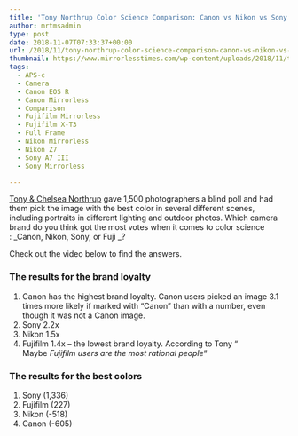 ```yaml
---
title: 'Tony Northrup Color Science Comparison: Canon vs Nikon vs Sony vs Fujifilm'
author: mrtmsadmin
type: post
date: 2018-11-07T07:33:37+00:00
url: /2018/11/tony-northrup-color-science-comparison-canon-vs-nikon-vs-sony-vs-fujifilm/
thumbnail: https://www.mirrorlesstimes.com/wp-content/uploads/2018/11/tony-northrup-color-science-comparison-canon-vs-nikon-vs-sony-vs-fujifilm.jpg
tags:
  - APS-c
  - Camera
  - Canon EOS R
  - Canon Mirrorless
  - Comparison
  - Fujifilm Mirrorless
  - Fujifilm X-T3
  - Full Frame
  - Nikon Mirrorless
  - Nikon Z7
  - Sony A7 III
  - Sony Mirrorless

---
```

<a href="https://www.youtube.com/channel/UCDkJEEIifDzR_2K2p9tnwYQ" target="_blank" rel="nofollow noopener">Tony & Chelsea Northrup</a> gave 1,500 photographers a blind poll and had them pick the image with the best color in several different scenes, including portraits in different lighting and outdoor photos. Which camera brand do you think got the most votes when it comes to color science : _Canon, Nikon, Sony, or Fuji _?

Check out the video below to find the answers. <!--more-->



### The results for the brand loyalty

  1. Canon has the highest brand loyalty. Canon users picked an image 3.1 times more likely if marked with “Canon” than with a number, even though it was not a Canon image.
  2. Sony 2.2x
  3. Nikon 1.5x
  4. Fujifilm 1.4x – the lowest brand loyalty. According to Tony “ Maybe _Fujifilm users are the most rational people_“

### The results for the best colors

  1. Sony (1,336)
  2. Fujifilm (227)
  3. Nikon (-518)
  4. Canon (-605)